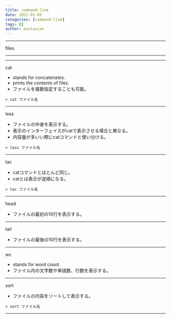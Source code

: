```yaml
---
title: command-line
date: 2022-01-05
categories: [command-line]
tags: []
author: eastasian
---
```

***
files
***
***
cat
- stands for concatenates.
- prints the contents of files.
- ファイルを複数指定することも可能。
```
> cat ファイル名
```

***
less
- ファイルの中身を表示する。
- 表示のインターフェイスがcatで表示させる場合と異なる。
- 内容量が多いい際にcatコマンドと使い分ける。
```
> less ファイル名
```

***
tac
- catコマンドとほとんど同じ。
- catとは表示が逆順になる。
```
> tac ファイル名
```

***
head
- ファイルの最初の10行を表示する。

***
tail
- ファイルの最後の10行を表示する。

***
wc
- stands for word count.
- ファイル内の文字数や単語数、行数を表示する。

***
sort
- ファイルの内容をソートして表示する。
```
> sort ファイル名

```

***
